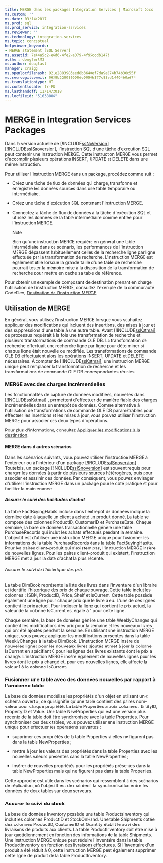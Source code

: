 ```yaml
---
title: MERGE dans les packages Integration Services | Microsoft Docs
ms.custom: ''
ms.date: 03/14/2017
ms.prod: sql
ms.prod_service: integration-services
ms.reviewer: ''
ms.technology: integration-services
ms.topic: conceptual
helpviewer_keywords:
- MERGE statement [SQL Server]
ms.assetid: 7e44a5c2-e6d6-4fe2-a079-4f95ccdb147b
author: douglaslMS
ms.author: douglasl
manager: craigg
ms.openlocfilehash: 921e2883985eed8b3640ef7da9e874b74b30c55f
ms.sourcegitcommit: 0638b228980998de9056b177c83ed14494b9ad74
ms.translationtype: HT
ms.contentlocale: fr-FR
ms.lasthandoff: 11/14/2018
ms.locfileid: "51638006"
---
```

# <a name="merge-in-integration-services-packages"></a>MERGE in Integration Services Packages
  Dans la version actuelle de [!INCLUDE[ssNoVersion](../../includes/ssnoversion-md.md)][!INCLUDE[ssISnoversion](../../includes/ssisnoversion-md.md)], l’instruction SQL d’une tâche d’exécution SQL peut contenir une instruction MERGE. Cette instruction MERGE vous permet d'accomplir plusieurs opérations INSERT, UPDATE et DELETE dans une même instruction.  
  
 Pour utiliser l'instruction MERGE dans un package, procédez comme suit :  
  
-   Créez une tâche de flux de données qui charge, transforme et enregistre les données sources dans une table temporaire ou intermédiaire.  
  
-   Créez une tâche d'exécution SQL contenant l'instruction MERGE.  
  
-   Connectez la tâche de flux de données à la tâche d'exécution SQL et utilisez les données de la table intermédiaire comme entrée pour l'instruction MERGE.  
  
    > [!NOTE]  
    >  Bien qu'une instruction MERGE requière en général une table intermédiaire dans ce scénario, les performances de l'instruction MERGE dépassent habituellement celles de la recherche ligne par ligne effectuée par la transformation de recherche. L'instruction MERGE est également utile lorsque la grande taille d'une table de recherche pourrait tester la mémoire mise à la disposition de la transformation de recherche pour mettre en cache sa table de référence.  
  
 Pour obtenir un exemple de composant de destination prenant en charge l'utilisation de l'instruction MERGE, consultez l'exemple de la communauté CodePlex, [Destination de l'instruction MERGE](https://go.microsoft.com/fwlink/?LinkId=141215).  
  
## <a name="using-merge"></a>Utilisation de MERGE  
 En général, vous utilisez l'instruction MERGE lorsque vous souhaitez appliquer des modifications qui incluent des insertions, des mises à jour et des suppressions d'une table à une autre table. Avant [!INCLUDE[ssKatmai](../../includes/sskatmai-md.md)], ce processus requérait à la fois une transformation de recherche et plusieurs transformations de commande OLE DB. La transformation de recherche effectuait une recherche ligne par ligne pour déterminer si chaque ligne était nouvelle ou modifiée. Les transformations de commande OLE DB effectuaient alors les opérations INSERT, UPDATE et DELETE nécessaires. À compter de [!INCLUDE[ssKatmai](../../includes/sskatmai-md.md)], une instruction MERGE unique peut remplacer la transformation de recherche et les transformations de commande OLE DB correspondantes réunies.  
  
### <a name="merge-with-incremental-loads"></a>MERGE avec des charges incrémentielles  
 Les fonctionnalités de capture de données modifiées, nouvelles dans [!INCLUDE[ssKatmai](../../includes/sskatmai-md.md)] , permettent d'effectuer de manière fiable des charges incrémentielles dans un entrepôt de données. Comme alternative à l'utilisation de transformations de commande OLE DB paramétrables pour effectuer les insertions et les mises à jour, vous pouvez utiliser l'instruction MERGE pour associer ces deux types d'opérations.  
  
 Pour plus d’informations, consultez [Appliquer les modifications à la destination](../../integration-services/change-data-capture/apply-the-changes-to-the-destination.md).  
  
#### <a name="merge-in-other-scenarios"></a>MERGE dans d'autres scénarios  
 Dans les scénarios suivants, vous pouvez utiliser l'instruction MERGE à l'extérieur ou à l'intérieur d'un package [!INCLUDE[ssISnoversion](../../includes/ssisnoversion-md.md)] . Toutefois, un package [!INCLUDE[ssISnoversion](../../includes/ssisnoversion-md.md)] est souvent requis pour charger les données à partir de plusieurs sources hétérogènes, puis pour associer et assainir ces données. Par conséquent, vous pouvez envisager d'utiliser l'instruction MERGE dans un package pour le côté pratique et pour faciliter la maintenance.  
  
##### <a name="track-buying-habits"></a>Assurer le suivi des habitudes d'achat  
 La table FactBuyingHabits incluse dans l'entrepôt de données indique la dernière date à laquelle un client a acheté un produit donné. La table se compose des colonnes ProductID, CustomerID et PurchaseDate. Chaque semaine, la base de données transactionnelle génère une table PurchaseRecords qui inclut les achats effectués pendant la semaine. L'objectif est d'utiliser une instruction MERGE unique pour fusionner les informations de la table PurchaseRecords dans la table FactBuyingHabits. Pour les paires client–produit qui n'existent pas, l'instruction MERGE insère de nouvelles lignes. Pour les paires client–produit qui existent, l'instruction MERGE met à jour la date d'achat la plus récente.  
  
###### <a name="track-price-history"></a>Assurer le suivi de l'historique des prix  
 La table DimBook représente la liste des livres dans l'inventaire d'un libraire et identifie l'historique des prix de chaque ouvrage. Cette table inclut les colonnes : ISBN, ProductID, Price, Shelf et IsCurrent. Cette table possède également une ligne pour chaque prix que le livre a eu. L'une de ces lignes contient le prix actuel. Pour indiquer la ligne qui contient le prix actuel, la valeur de la colonne IsCurrent est égale à 1 pour cette ligne.  
  
 Chaque semaine, la base de données génère une table WeeklyChanges qui contient les modifications des prix pour la semaine et les nouveaux livres qui ont été ajoutés pendant la semaine. En utilisant une instruction MERGE unique, vous pouvez appliquer les modifications présentes dans la table WeeklyChanges à la table DimBook. L'instruction MERGE insère de nouvelles lignes pour les nouveaux livres ajoutés et met à jour la colonne IsCurrent en spécifiant 0 pour les lignes des livres existants dont le prix a changé. L'instruction MERGE insère également de nouvelles lignes pour les livres dont le prix a changé et, pour ces nouvelles lignes, elle affecte la valeur 1 à la colonne IsCurrent.  
  
### <a name="merge-a-table-with-new-data-against-the-old-table"></a>Fusionner une table avec des données nouvelles par rapport à l'ancienne table  
 La base de données modélise les propriétés d'un objet en utilisant un « schéma ouvert », ce qui signifie qu'une table contient des paires nom–valeur pour chaque propriété. La table Properties a trois colonnes : EntityID, PropertyID et Value. Une table NewProperties qui est une version plus récente de la table doit être synchronisée avec la table Properties. Pour synchroniser ces deux tables, vous pouvez utiliser une instruction MERGE unique pour effectuer les opérations suivantes :  
  
-   supprimer des propriétés de la table Properties si elles ne figurent pas dans la table NewProperties ;  
  
-   mettre à jour les valeurs des propriétés dans la table Properties avec les nouvelles valeurs présentes dans la table NewProperties ;  
  
-   insérer de nouvelles propriétés pour les propriétés présentes dans la table NewProperties mais qui ne figurent pas dans la table Properties.  
  
 Cette approche est utile dans les scénarios qui ressemblent à des scénarios de réplication, où l'objectif est de maintenir la synchronisation entre les données de deux tables sur deux serveurs.  
  
### <a name="track-inventory"></a>Assurer le suivi du stock  
 La base de données Inventory possède une table ProductsInventory qui inclut les colonnes ProductID et StockOnHand. Une table Shipments dotée des colonnes ProductID, CustomerID et Quantity établit le suivi des livraisons de produits aux clients. La table ProductInventory doit être mise à jour quotidiennement en fonction des informations de la table Shipments. Une instruction MERGE unique peut réduire l'inventaire dans la table ProductInventory en fonction des livraisons effectuées. Si l'inventaire d'un produit a été réduit à 0, cette instruction MERGE peut également supprimer cette ligne de produit de la table ProductInventory.  
  
  
